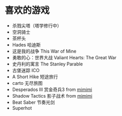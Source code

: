 # 喜欢的游戏

- 杀戮尖塔（塔学修行中）
- 空洞骑士
- 茶杯头
- Hades 哈迪斯
- 这是我的战争 This War of Mine
- 勇敢的心：世界大战 Valiant Hearts: The Great War
- 史丹利的寓言 The Stanley Parable
- 古堡迷踪 ICO
- A Short Hike 短途旅行
- carto 无尽旅图
- Desperados III 赏金奇兵3 from [mimimi](https://www.mimimi.games)
- Shadow Tactics 影子战术 from [mimimi](https://www.mimimi.games)
- Beat Saber 节奏光剑
- Superhot
